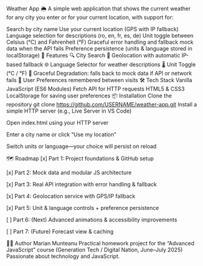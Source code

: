 Weather App 🌦️
A simple web application that shows the current weather for any city you enter or for your current location, with support for:

Search by city name
Use your current location (GPS with IP fallback)
Language selection for descriptions (ro, en, fr, es, de)
Unit toggle between Celsius (°C) and Fahrenheit (°F)
Graceful error handling and fallback mock data when the API fails
Preference persistence (units & language stored in localStorage)
🚀 Features
🔍 City Search
📍 Geolocation with automatic IP-based fallback
🌐 Language Selector for weather descriptions
🌡️ Unit Toggle (°C / °F)
🔄 Graceful Degradation: falls back to mock data if API or network fails
💾 User Preferences remembered between visits
🛠️ Tech Stack
Vanilla JavaScript (ES6 Modules)
Fetch API for HTTP requests
HTML5 & CSS3
LocalStorage for saving user preferences
📦 Installation
Clone the repository
git clone https://github.com/USERNAME/weather-app.git
Install a simple HTTP server (e.g., Live Server in VS Code)

Open index.html using your HTTP server

Enter a city name or click “Use my location”

Switch units or language—your choice will persist on reload

🗺️ Roadmap [x] Part 1: Project foundations & GitHub setup

[x] Part 2: Mock data and modular JS architecture

[x] Part 3: Real API integration with error handling & fallback

[x] Part 4: Geolocation service with GPS/IP fallback

[x] Part 5: Unit & language controls + preference persistence

[ ] Part 6: (Next) Advanced animations & accessibility improvements

[ ] Part 7: (Future) Forecast view & caching

👨‍💻 Author Marian Munteanu Practical homework project for the “Advanced JavaScript” course (Generation Tech / Digital Nation, June–July 2025) Passionate about technology and JavaScript.
